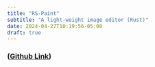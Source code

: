 ```yaml
---
title: "RS-Paint"
subtitle: "A light-weight image editor (Rust)"
date: 2024-04-27T10:19:56-05:00
draft: true
---
```


### ([Github Link](https://github.com/lucasscharenbroch/rs-paint))

